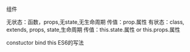 组件

无状态：函数，props,无state,无生命周期   传值：prop.属性
有状态：class, extends, props, state,生命周期 传值：this.state.属性 or this.props.属性


constuctor
bind
this
ES6的写法
